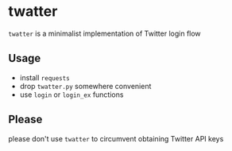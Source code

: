 # twatter

`twatter` is a minimalist implementation of Twitter login flow

## Usage

- install `requests`
- drop `twatter.py` somewhere convenient
- use `login` or `login_ex` functions

## Please

please don't use `twatter` to circumvent obtaining Twitter API keys
